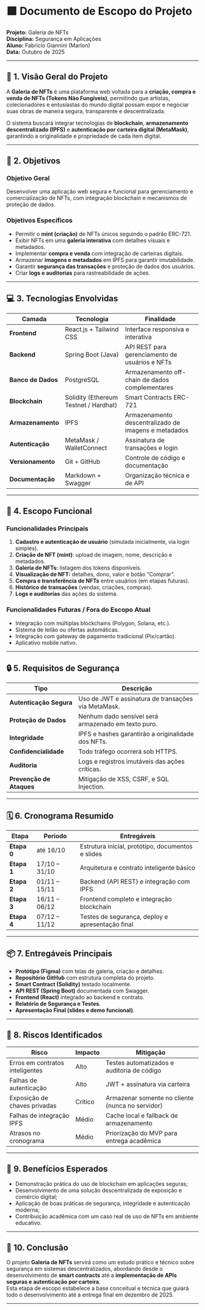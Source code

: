# 🟪 Documento de Escopo do Projeto
**Projeto:** Galeria de NFTs  
**Disciplina:** Segurança em Aplicações  
**Aluno:** Fabricio Giannini (Marlon)  
**Data:** Outubro de 2025

---

## 🎯 1. Visão Geral do Projeto
A **Galeria de NFTs** é uma plataforma web voltada para a **criação, compra e venda de NFTs (Tokens Não Fungíveis)**, permitindo que artistas, colecionadores e entusiastas do mundo digital possam expor e negociar suas obras de maneira segura, transparente e descentralizada.

O sistema buscará integrar tecnologias de **blockchain**, **armazenamento descentralizado (IPFS)** e **autenticação por carteira digital (MetaMask)**, garantindo a originalidade e propriedade de cada item digital.

---

## 🧭 2. Objetivos

### Objetivo Geral
Desenvolver uma aplicação web segura e funcional para gerenciamento e comercialização de NFTs, com integração blockchain e mecanismos de proteção de dados.

### Objetivos Específicos
- Permitir o **mint (criação)** de NFTs únicos seguindo o padrão ERC-721.
- Exibir NFTs em uma **galeria interativa** com detalhes visuais e metadados.
- Implementar **compra e venda** com integração de carteiras digitais.
- Armazenar **imagens e metadados** em IPFS para garantir imutabilidade.
- Garantir **segurança das transações** e proteção de dados dos usuários.
- Criar **logs e auditorias** para rastreabilidade de ações.

---

## 💻 3. Tecnologias Envolvidas

| Camada | Tecnologia | Finalidade |
|--------|-------------|-------------|
| **Frontend** | React.js + Tailwind CSS | Interface responsiva e interativa |
| **Backend** | Spring Boot (Java) | API REST para gerenciamento de usuários e NFTs |
| **Banco de Dados** | PostgreSQL | Armazenamento off-chain de dados complementares |
| **Blockchain** | Solidity (Ethereum Testnet / Hardhat) | Smart Contracts ERC-721 |
| **Armazenamento** | IPFS | Armazenamento descentralizado de imagens e metadados |
| **Autenticação** | MetaMask / WalletConnect | Assinatura de transações e login |
| **Versionamento** | Git + GitHub | Controle de código e documentação |
| **Documentação** | Markdown + Swagger | Organização técnica e de API |

---

## 🧩 4. Escopo Funcional

### Funcionalidades Principais
1. **Cadastro e autenticação de usuário** (simulada inicialmente, via login simples).
2. **Criação de NFT (mint)**: upload de imagem, nome, descrição e metadados.
3. **Galeria de NFTs:** listagem dos tokens disponíveis.
4. **Visualização de NFT:** detalhes, dono, valor e botão “Comprar”.
5. **Compra e transferência de NFTs** entre usuários (em etapas futuras).
6. **Histórico de transações** (vendas, criações, compras).
7. **Logs e auditorias** das ações do sistema.

### Funcionalidades Futuras / Fora do Escopo Atual
- Integração com múltiplas blockchains (Polygon, Solana, etc.).
- Sistema de leilão ou ofertas automáticas.
- Integração com gateway de pagamento tradicional (Pix/cartão).
- Aplicativo mobile nativo.

---

## 🔒 5. Requisitos de Segurança

| Tipo | Descrição |
|------|------------|
| **Autenticação Segura** | Uso de JWT e assinatura de transações via MetaMask. |
| **Proteção de Dados** | Nenhum dado sensível será armazenado em texto puro. |
| **Integridade** | IPFS e hashes garantirão a originalidade dos NFTs. |
| **Confidencialidade** | Todo tráfego ocorrerá sob HTTPS. |
| **Auditoria** | Logs e registros imutáveis das ações críticas. |
| **Prevenção de Ataques** | Mitigação de XSS, CSRF, e SQL Injection. |

---

## 🗓️ 6. Cronograma Resumido

| Etapa | Período | Entregáveis |
|--------|----------|--------------|
| **Etapa 0** | até 16/10 | Estrutura inicial, protótipo, documentos e slides |
| **Etapa 1** | 17/10 – 31/10 | Arquitetura e contrato inteligente básico |
| **Etapa 2** | 01/11 – 15/11 | Backend (API REST) e integração com IPFS |
| **Etapa 3** | 16/11 – 06/12 | Frontend completo e integração blockchain |
| **Etapa 4** | 07/12 – 11/12 | Testes de segurança, deploy e apresentação final |

---

## 📦 7. Entregáveis Principais
- **Protótipo (Figma)** com telas de galeria, criação e detalhes.
- **Repositório GitHub** com estrutura completa do projeto.
- **Smart Contract (Solidity)** testado localmente.
- **API REST (Spring Boot)** documentada com Swagger.
- **Frontend (React)** integrado ao backend e contrato.
- **Relatório de Segurança e Testes**.
- **Apresentação Final (slides e demo funcional)**.

---

## 🚧 8. Riscos Identificados

| Risco | Impacto | Mitigação |
|--------|----------|------------|
| Erros em contratos inteligentes | Alto | Testes automatizados e auditoria de código |
| Falhas de autenticação | Alto | JWT + assinatura via carteira |
| Exposição de chaves privadas | Crítico | Armazenar somente no cliente (nunca no servidor) |
| Falhas de integração IPFS | Médio | Cache local e fallback de armazenamento |
| Atrasos no cronograma | Médio | Priorização do MVP para entrega acadêmica |

---

## 🧠 9. Benefícios Esperados
- Demonstração prática do uso de blockchain em aplicações seguras;
- Desenvolvimento de uma solução descentralizada de exposição e comércio digital;
- Aplicação de boas práticas de segurança, integridade e autenticação moderna;
- Contribuição acadêmica com um caso real de uso de NFTs em ambiente educativo.

---

## 📄 10. Conclusão
O projeto **Galeria de NFTs** servirá como um estudo prático e técnico sobre segurança em sistemas descentralizados, abordando desde o desenvolvimento de **smart contracts** até a **implementação de APIs seguras e autenticação por carteira**.  
Esta etapa de escopo estabelece a base conceitual e técnica que guiará todo o desenvolvimento até a entrega final em dezembro de 2025.

---
